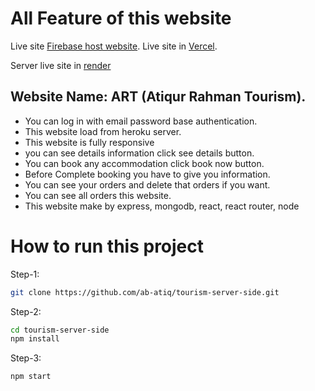 # All Feature of this website
Live site [Firebase host website](https://tourism-assignment-11-75efb.web.app/).
Live site in [Vercel](https://tourism-client-side.vercel.app/).

Server live site in [render](https://tourism-server-side-9pz5.onrender.com)


## Website Name: ART (Atiqur Rahman Tourism).

<ul>
    <li>You can log in with email password base authentication.</li>
    <li>This website load from heroku server.</li>
    <li>This website is fully responsive</li>
    <li>you can see details information click see details button.</li>
    <li>You can book any accommodation click book now button.</li>
    <li>Before Complete booking you have to give you information.</li>
    <li>You can see your orders and delete that orders if you want.</li>
    <li>You can see all orders this website.</li>
    <li>This website make by express, mongodb, react, react router, node</li>
</ul>



# How to run this project
Step-1:
```sh
git clone https://github.com/ab-atiq/tourism-server-side.git
```
Step-2:
```sh
cd tourism-server-side
npm install
```
Step-3:
```sh
npm start
```
